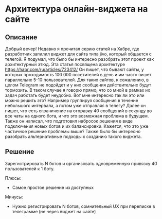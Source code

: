 # Архитектура онлайн-виджета на сайте
## Описание
Добрый вечер!
Недавно я прочитал серию статей на Хабре, где разработчик запилил виджет для сайта типа jivo, который общается с телегой.
Я подумал, что было бы интересно разобрать этот проект как архитектурный этюд.
Эта статья посвящена архитектуре
https://habr.com/ru/articles/723412/
Он пишет, что бывают сайты, у которых проходимость 100 000 посетителей в день и им часто пишет параллельно 5-10 пользователей.
Для таких сайтов, к сожалению, в целом Telegram не подойдет и у них сообщения действительно будут тормозить. В таком случае я говорю прямо, что со мной в рамках их задач работать будет неудобно.
Вот мне интересно так ли это или можно решить это? Например группируя сообщения в течение небольшого интервала, а потом уже отправляя в телегу?
Далее он пишет, что есть ограничение на отправку 40 сообщений в секунду во все чаты на одного бота, и что это возможная проблема в будущем. Также он написал, что подготовил набросок решения в виде подключения новых ботов и их балансировки.
Кажется, что это уже частичное решение проблемы выше?
Также было бы интересно разобрать альтернативные подходы к созданию такого виджета.

## Решение
Зарегистрировать N ботов и организовать одновременную привязку 40 пользователей к 1 боту.

Плюсы:
- Самое простое решение из доступных

Минусы:
- Нужно регистрировать N ботов, сомнительный UX при переписке в телеграмме (не через виджет на сайте)
